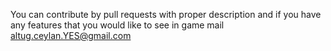 You can contribute by pull requests with proper description and if you have any features that you would like to see in game mail altug.ceylan.YES@gmail.com
